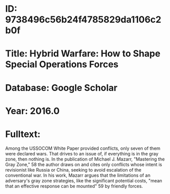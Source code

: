 # ID: 9738496c56b24f4785829da1106c2b0f
# Title: Hybrid Warfare: How to Shape Special Operations Forces
# Database: Google Scholar
# Year: 2016.0
# Fulltext:
Among the USSOCOM White Paper provided conflicts, only seven of them were declared wars.
That drives to an issue of, if everything is in the gray zone, then nothing is.
In the publication of Michael J. Mazarr, "Mastering the Gray Zone," 58 the author draws on and cites only conflicts whose intent is revisionist like Russia or China, seeking to avoid escalation of the conventional war.
In his work, Mazarr argues that the limitations of an adversary's gray zone strategies, like the significant potential costs, "mean that an effective response can be mounted" 59 by friendly forces.